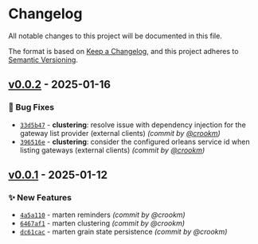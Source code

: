 # Changelog
All notable changes to this project will be documented in this file.

The format is based on [Keep a Changelog](https://keepachangelog.com/en/1.0.0/),
and this project adheres to [Semantic Versioning](https://semver.org/spec/v2.0.0.html).

## [v0.0.2] - 2025-01-16
### :bug: Bug Fixes
- [`33d5b47`](https://github.com/interflare/orleans-marten/commit/33d5b47c0429b750bd0a2d33983b009f97ded3d0) - **clustering**: resolve issue with dependency injection for the gateway list provider (external clients) *(commit by [@crookm](https://github.com/crookm))*
- [`396516e`](https://github.com/interflare/orleans-marten/commit/396516ef488f90e400c9931516ff46a25d627e71) - **clustering**: consider the configured orleans service id when listing gateways (external clients) *(commit by [@crookm](https://github.com/crookm))*


## [v0.0.1] - 2025-01-12
### :sparkles: New Features
- [`4a5a110`](https://github.com/interflare/orleans-marten/commit/4a5a110a5aed40415252b0aa608f599769cafc6b) - marten reminders *(commit by @crookm)*
- [`6467af1`](https://github.com/interflare/orleans-marten/commit/6467af1ee295a092180088da433b1c603dcf8770) - marten clustering *(commit by @crookm)*
- [`dc61cac`](https://github.com/interflare/orleans-marten/commit/dc61cac909e6ebc0e13aa7cf3ba5c92d385dedea) - marten grain state persistence *(commit by @crookm)*

[v0.0.1]: https://github.com/interflare/orleans-marten/compare/v0.0.1-alpha.0...v0.0.1
[v0.0.2]: https://github.com/interflare/orleans-marten/compare/v0.0.1...v0.0.2
